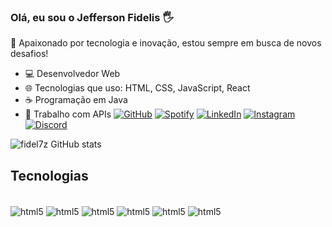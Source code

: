 ### Olá, eu sou o Jefferson Fidelis 🖐

🚀 Apaixonado por tecnologia e inovação, estou sempre em busca de novos desafios!

- 💻 Desenvolvedor Web
- 🌐 Tecnologias que uso: HTML, CSS, JavaScript, React
- ☕ Programação em Java
- 📡 Trabalho com APIs
 [![GitHub](https://img.shields.io/badge/GitHub-181717?style=for-the-badge&logo=github&logoColor=white)](https://github.com/fidel7z)
 [![Spotify](https://img.shields.io/badge/Spotify-1ED760?style=for-the-badge&logo=spotify&logoColor=white)](https://open.spotify.com/user/x0awax9ciast5k5fh0l5ya3rf)
 [![LinkedIn](https://img.shields.io/badge/LinkedIn-0077B5?style=for-the-badge&logo=linkedin&logoColor=white)](https://www.linkedin.com/in/jefferson-fidelis-16bb091b1/)
[![Instagram](https://img.shields.io/badge/Instagram-E4405F?style=for-the-badge&logo=instagram&logoColor=white)](https://www.instagram.com/fidel7z)
 [![Discord](https://img.shields.io/badge/Discord-7289DA?style=for-the-badge&logo=discord&logoColor=white)](https://discordapp.com/fidel7z)

![fidel7z GitHub stats](https://github-readme-stats.vercel.app/api?username=fidel7z&show_icons=true&theme=ocean_dark)

## Tecnologias 

<div style="display: inline_block"><br/>
<img align="center" alt="html5" src="https://img.shields.io/badge/HTML5-E34F26?style=for-the-badge&logo=html5&logoColor=white" />
<img align="center" alt="html5" src="https://img.shields.io/badge/JavaScript-323330?style=for-the-badge&logo=javascript&logoColor=F7DF1E" />
<img align="center" alt="html5" src="https://img.shields.io/badge/Java-ED8B00?style=for-the-badge&logo=openjdk&logoColor=white" />
<img align="center" alt="html5" src="https://img.shields.io/badge/PHP-777BB4?style=for-the-badge&logo=php&logoColor=white" />
<img align="center" alt="html5" src="https://img.shields.io/badge/CSS3-1572B6?style=for-the-badge&logo=css3&logoColor=white" />
<img align="center" alt="html5" src="https://img.shields.io/badge/Notion-000000?style=for-the-badge&logo=notion&logoColor=white" />
</div>
